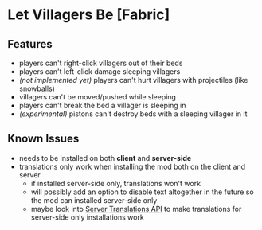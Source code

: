 # Let Villagers Be [Fabric]

## Features
- players can't right-click villagers out of their beds
- players can't left-click damage sleeping villagers
- *(not implemented yet)* players can't hurt villagers with projectiles (like snowballs)
- villagers can't be moved/pushed while sleeping
- players can't break the bed a villager is sleeping in
- *(experimental)* pistons can't destroy beds with a sleeping villager in it

## Known Issues
- needs to be installed on both **client** and **server-side**
- translations only work when installing the mod both on the client and server
  - if installed server-side only, translations won't work
  - will possibly add an option to disable text altogether in the future so the mod can installed server-side only
  - maybe look into [Server Translations API](https://github.com/NucleoidMC/Server-Translations) to make translations for server-side only installations work
